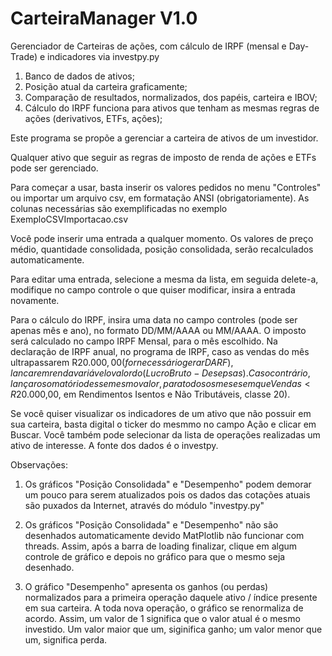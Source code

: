 # CarteiraManager V1.0
Gerenciador de Carteiras de ações, com cálculo de IRPF (mensal e Day-Trade) e indicadores via investpy.py

1) Banco de dados de ativos;
2) Posição atual da carteira graficamente;
3) Comparação de resultados, normalizados, dos papéis, carteira e IBOV;
4) Cálculo do IRPF funciona para ativos que tenham as mesmas regras de ações (derivativos, ETFs, ações);


Este programa se propõe a gerenciar a carteira de ativos de um investidor.

Qualquer ativo que seguir as regras de imposto de renda de ações e ETFs pode ser gerenciado.

Para começar a usar, basta inserir os valores pedidos no menu "Controles" ou importar um 
arquivo csv, em formatação ANSI (obrigatoriamente). As colunas necessárias são exemplificadas 
no exemplo ExemploCSVImportacao.csv

Você pode inserir uma entrada a qualquer momento. Os valores de preço médio, 
quantidade consolidada, posição consolidada, serão recalculados automaticamente.

Para editar uma entrada, selecione a mesma da lista, em seguida delete-a, modifique no campo controle o 
que quiser modificar, insira a entrada novamente.

Para o cálculo do IRPF, insira uma data no campo controles (pode ser apenas mês e ano),
no formato DD/MM/AAAA ou MM/AAAA. O imposto será calculado no campo IRPF Mensal, para o mês escolhido.
Na declaração de IRPF anual, no programa de IRPF, caso as vendas do mês ultrapassarem R$20.000,00 (for necessário gerar DARF), lancar em renda variável o valor do (Lucro Bruto - Desepsas). Caso contrário, lançar o somatório desse mesmo valor, para todos os meses em que Vendas < R$20.000,00, em Rendimentos Isentos e Não Tributáveis, classe 20).

Se você quiser visualizar os indicadores de um ativo que não possuir em sua carteira,
basta digital o ticker do mesmmo no campo Ação e clicar em Buscar. 
Você também pode selecionar da lista de operações realizadas um ativo de interesse. 
A fonte dos dados é o investpy.

Observações: 

1) Os gráficos "Posição Consolidada" e "Desempenho" podem demorar um pouco para serem atualizados
pois os dados das cotações atuais são puxados da Internet, através do módulo "investpy.py"

2) Os gráficos "Posição Consolidada" e "Desempenho" não são desenhados automaticamente devido 
MatPlotlib não funcionar com threads. Assim, após a barra de loading finalizar, clique em algum controle 
de gráfico e depois no gráfico para que o mesmo seja desenhado.

3) O gráfico "Desempenho" apresenta os ganhos (ou perdas) normalizados para a primeira operação daquele 
ativo / índice presente em sua carteira. A toda nova operação, o gráfico se renormaliza de acordo.
Assim, um valor de 1 significa que o valor atual é o mesmo investido.
Um valor maior que um, siginifica ganho; um valor menor que um, significa perda.
